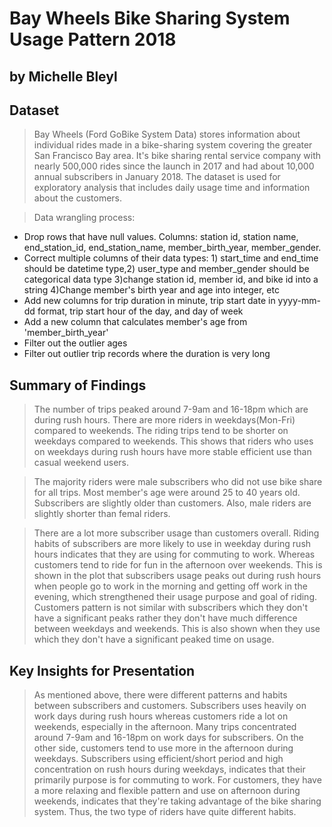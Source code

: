 # Bay Wheels Bike Sharing System Usage Pattern 2018
## by Michelle Bleyl


## Dataset

> Bay Wheels (Ford GoBike System Data) stores information about individual rides made in a bike-sharing system covering the greater San Francisco Bay area. It's bike sharing rental service company with nearly 500,000 rides since the launch in 2017 and had about 10,000 annual subscribers in January 2018. The dataset is used for exploratory analysis that includes daily usage time and information about the customers.

> Data wrangling process:
* Drop rows that have null values. Columns: station id, station name, end_station_id, end_station_name, member_birth_year, member_gender.
* Correct multiple columns of their data types: 1) start_time and end_time should be datetime type,2) user_type and member_gender should be categorical data type 3)change station id, member id, and bike id into a string 4)Change member's birth year and age into integer, etc
* Add new columns for trip duration in minute, trip start date in yyyy-mm-dd format, trip start hour of the day, and day of week 
* Add a new column that calculates member's age from 'member_birth_year'
* Filter out the outlier ages 
* Filter out outlier trip records where the duration is very long


## Summary of Findings

> The number of trips peaked around 7-9am and 16-18pm which are during rush hours. There are more riders in weekdays(Mon-Fri) compared to weekends. The riding trips tend to be shorter on weekdays compared to weekends. This shows that riders who uses on weekdays during rush hours have more stable efficient use than casual weekend users. 

> The majority riders were male subscribers who did not use bike share for all trips. Most member's age were around 25 to 40 years old. Subscribers are slightly older than customers. Also, male riders are slightly shorter than femal riders. 

> There are a lot more subscriber usage than customers overall. Riding habits of subscribers are more likely to use in weekday during rush hours indicates that they are using for commuting to work. Whereas  customers tend to ride for fun in the afternoon over weekends. This is shown in the plot that subscribers usage peaks out during rush hours when people go to work in the morning and getting off work in the evening, which strengthened their usage purpose and goal of riding. Customers pattern is not similar with subscribers which they don't have a significant peaks rather they don't have much difference between weekdays and weekends. This is also shown when they use which they don't have a significant peaked time on usage. 


## Key Insights for Presentation

> As mentioned above, there were different patterns and habits between subscribers and customers. Subscribers uses heavily on work days during rush hours whereas customers ride a lot on weekends, especially in the afternoon. Many trips concentrated around 7-9am and 16-18pm on work days for subscribers. On the other side, customers tend to use more in the afternoon during weekdays. Subscribers using efficient/short period and high concentration on rush hours during weekdays, indicates that their primarily purpose is for commuting to work. For customers, they have a more relaxing and flexible pattern and use on afternoon during weekends, indicates that they're taking advantage of the bike sharing system. Thus, the two type of riders have quite different habits.